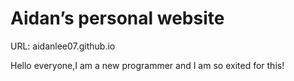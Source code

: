 # Aidan’s personal website
URL: aidanlee07.github.io
<!DOCTYPE html>
<html>
    <head>
      <title>Hello</title>
    </head>
    <body>
      <p>Hello everyone,I am a new programmer and I am so exited for this!</p>
      <ul></ul>
    </body>

</html>
